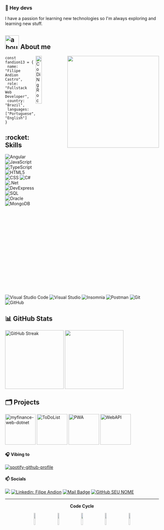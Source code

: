 ### 👋 Hey devs

I have a passion for learning new technologies so I'm always exploring and learning new stuff.

## <img width="45" alt="about" src="https://raw.github.com/elizarov/elizarov/master/about.png"> About me

<img align="right" width="300" src="https://i2.wp.com/allhtaccess.info/wp-content/uploads/2018/03/programming.gif?fit=1281%2C716&ssl=1" />

<img align="right" src="https://github.com/SP-XD/SP-XD/blob/main/images/dev-working_rounded.gif?raw=true" href="https://github.com/sp-xd" alt="CoDiNg RocKs"  width="20%"/>

```
const fandion13 = {
 name: "Filipe Andion Castro",
 role: "Fullstack Web Developer",
 country: "Brazil",
 languages: ["Portuguese", "English"]
}
```

<h2> :rocket: &nbsp; Skills </h2>

  ![Angular](https://img.shields.io/badge/-Angular-333333?style=flat&logo=angular)
  ![JavaScript](https://img.shields.io/badge/-JavaScript-333333?style=flat&logo=javascript)
  ![TypeScript](https://img.shields.io/badge/TypeScript-007ACC.svg?logo=typescript&logoColor=white)
  ![HTML5](https://img.shields.io/badge/HTML-E34F26.svg?logo=html5&logoColor=white)
  ![CSS](https://img.shields.io/badge/CSS-1572B6.svg?logo=css3&logoColor=white)
  ![C#](https://custom-icon-badges.demolab.com/badge/C%23-68217A.svg?logo=cs2&logoColor=white)
  ![.Net](https://img.shields.io/badge/.Net-5C2D91?logo=.net&logoColor=white")
  ![DevExpress](https://img.shields.io/badge/-DevExpress-333333?style=flat&logo=devexpress)
  ![SQL](https://custom-icon-badges.demolab.com/badge/SQL-025E8C.svg?logo=database&logoColor=white)
  ![Oracle](https://img.shields.io/badge/Oracle-F00000.svg?logo=oracle&logoColor=white)
  ![MongoDB](https://img.shields.io/badge/MongoDB-4ea94b.svg?logo=mongodb&logoColor=white)
  ![Visual Studio Code](https://img.shields.io/badge/Visual%20Studio%20Code-0078d7.svg?logo=visual-studio-code&logoColor=white)
  ![Visual Studio](https://img.shields.io/badge/Visual%20Studio-5C2D91?style=flat&logo=visual-studio&logoColor=007ACC&background)
  ![Insomnia](https://img.shields.io/badge/-Insomnia-333333?style=flat&logo=insomnia)
  ![Postman](https://img.shields.io/badge/Postman-333333?logo=postman&logoColor=white")
  ![Git](https://img.shields.io/badge/Git-F05033.svg?logo=git&logoColor=white)
  ![GitHub](https://img.shields.io/badge/GitHub-333333.svg?logo=github&logoColor=white)
  
## 📊 **GitHub Stats**
<a href="https://github.com/fandion13"><img align="center" src="https://streak-stats.demolab.com?user=fandion13&theme=react&hide_border=true&card_width=220&hide_current_streak=true&hide_longest_streak=true" alt="GitHub Streak" height="192px"/></a>
<a href="https://github.com/fandion13"><img align="center" src="https://github-readme-stats.vercel.app/api/top-langs/?username=fandion13&langs_count=8&layout=compact&theme=react&hide_border=true" height="192px"/></a>

## 🗂️ **Projects**

<p align="left">
 <a href="https://github.com/fandion13/myfinance-web-dotnet"><img height="100px" src="https://github-readme-stats.vercel.app/api/pin/?username=fandion13&repo=myfinance-web-dotnet&show_icons=true&line_height=27&title_color=6aa6f8&text_color=8a919a&icon_color=6aa6f8&bg_color=22272e&hide_border=true" alt="myfinance-web-dotnet"/></a>
<a href="https://github.com/fandion13/ToDoList"><img height="100px" src="https://github-readme-stats.vercel.app/api/pin/?username=fandion13&repo=ToDoList&show_icons=true&line_height=27&title_color=6aa6f8&text_color=8a919a&icon_color=6aa6f8&bg_color=22272e&hide_border=true" alt="ToDoList"/></a>
<a href="https://github.com/fandion13/PWA"><img height="100px" src="https://github-readme-stats.vercel.app/api/pin/?username=fandion13&repo=PWA&show_icons=true&line_height=27&title_color=6aa6f8&text_color=8a919a&icon_color=6aa6f8&bg_color=22272e&hide_border=true" alt="PWA"/></a>
<a href="https://github.com/fandion13/WebAPI"><img height="100px" src="https://github-readme-stats.vercel.app/api/pin/?username=fandion13&repo=WebAPI&show_icons=true&line_height=27&title_color=6aa6f8&text_color=8a919a&icon_color=6aa6f8&bg_color=22272e&hide_border=true" alt="WebAPI"/></a>
</p>

#### 🎧 **Vibing to** 

[![spotify-github-profile](https://spotify-github-profile.kittinanx.com/api/view?uid=wolf_brasil&cover_image=true&theme=novatorem&show_offline=false&background_color=121212&interchange=false&bar_color=53b14f&bar_color_cover=false)](https://github.com/kittinan/spotify-github-profile)

#### 📫 Socials

[![](https://visitor-badge.laobi.icu/badge?page_id=fandion13.fandion13)](https://visitor-badge.laobi.icu/badge?page_id=fandion13.fandion13)
[![Linkedin: Filipe Andion](https://img.shields.io/badge/-LinkedIn-blue?style=flat-square&logo=Linkedin&logoColor=white&link=https://www.linkedin.com/in/filipe-andion-b810a0253/)](https://www.linkedin.com/in/filipe-andion-b810a0253/)
[![Mail Badge](https://img.shields.io/badge/-gmail-c14438?style=flat&logo=Gmail&logoColor=white&link=mailto:fandion13@gmail.com)](mailto:fandion13@gmail.com)
[![GitHub SEU NOME]( https://img.shields.io/github/followers/fandion13?label=follow&style=social)](https://github.com/fandion13)

<hr></hr>

<div align="center" width="50">
 
 **Code Cycle**
 
 <img src="https://raw.githubusercontent.com/Tarikul-Islam-Anik/Animated-Fluent-Emojis/master/Emojis/Smilies/Nerd%20Face.png" width="10%"/>
 &nbsp;&nbsp;&nbsp;&nbsp;&nbsp;
 <img src="https://raw.githubusercontent.com/Tarikul-Islam-Anik/Animated-Fluent-Emojis/master/Emojis/Smilies/Thinking%20Face.png" width="10%"/>
 &nbsp;&nbsp;&nbsp;&nbsp;&nbsp;
 <img src="https://raw.githubusercontent.com/Tarikul-Islam-Anik/Animated-Fluent-Emojis/master/Emojis/Smilies/Face%20with%20Spiral%20Eyes.png" width="10%"/>
 &nbsp;&nbsp;&nbsp;&nbsp;&nbsp;
 <img src="https://raw.githubusercontent.com/Tarikul-Islam-Anik/Animated-Fluent-Emojis/master/Emojis/Smilies/Star-Struck.png" width="10%"/>
 &nbsp;&nbsp;&nbsp;&nbsp;&nbsp;
 <img src="https://raw.githubusercontent.com/Tarikul-Islam-Anik/Animated-Fluent-Emojis/master/Emojis/Smilies/Relieved%20Face.png" width="10%"/><br>
 &nbsp;&nbsp;&nbsp;&nbsp;&nbsp;
 
 
</div>
